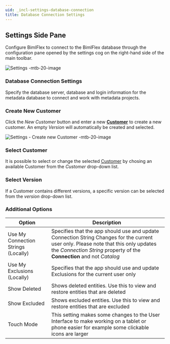 ```yaml
---
uid: _incl-settings-database-connection
title: Database Connection Settings
---
```

## Settings Side Pane

Configure BimlFlex to connect to the BimlFlex database through the configuration pane opened by the settings cog on the right-hand side of the main toolbar.

![Settings -mtb-20-image](images/bimlflex-app-settings-database-connection.png "Settings")

### Database Connection Settings

Specify the database server, database and login information for the metadata database to connect and work with metadata projects.

### Create New Customer

Click the *New Customer* button and enter a new **[Customer](xref:bimlflex-concepts-customer)** to create a new customer. An empty *Version* will automatically be created and selected.

![Settings - Create new Customer -mtb-20-image](images/bimlflex-app-settings-new-customer.png "Settings - Create new Customer")

### Select Customer

It is possible to select or change the selected [Customer](xref:bimlflex-concepts-customer) by chosing an available Customer from the *Customer* drop-down list.

### Select Version

If a Customer contains different versions, a specific version can be selected from the *version* drop-down list.

### Additional Options

| Option | Description |
| ------ | ----------- |
| Use My Connection Strings (Locally) | Specifies that the app should use and update Connection String Changes for the current user only.  Please note that this only updates the *Connection String* property of the **Connection** and not *Catalog* |
| Use My Exclusions (Locally)         | Specifies that the app should use and update Exclusions for the current user only |
| Show Deleted                        | Shows deleted entities. Use this to view and restore entities that are deleted |
| Show Excluded                       | Shows excluded entities. Use this to view and restore entities that are excluded |
| Touch Mode                          | This setting makes some changes to the User Interface to make working on a tablet or phone easier for example some clickable icons are larger |
